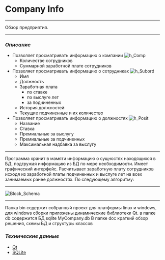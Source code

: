 # **Company Info**
*************
Обзор предприятия.
*********

### ***Описание***

* Позволяет просматривать информацию о компании
![h_Comp](http://s018.radikal.ru/i508/1709/2e/164be3919a43.jpg)
   * Количестве сотрудников
   * Суммарной заработной плате сотрудников
* Позволяет просматривать информацию о сотрудниках
![h_Subord](http://s019.radikal.ru/i609/1709/dc/e85ae4a23c06.jpg)
  * Имя
  * Должность
  * Заработная плата
    * по ставке
    * по выслуге лет
    * за подчиненных
  * История должностей
  * Текущие подчиненные и их количество
* Позволяет просматривать информацию о должностях
![h_Posit](http://s019.radikal.ru/i604/1709/95/d9aadac174f5.jpg)
  * Название
  * Ставка
  * Премиальные за выслугу
  * Премиальные за подчиненных
  * Максимальная надбавка за выслугу
**********
Программа хранит в мамяти информацию о сущностях находящихся в БД, подгружая информацию из БД по мере необходимости.
Имеет графический интерфейс.
Расчитывает заработную плату сотрудников исходя из заработной платы подчиненных и выслуге лет на всех занимаемых ранее должностях.
По следующему алгоритму:

**********

![Block_Schema](http://s016.radikal.ru/i336/1709/92/4887b932021e.png)

*********

Папка bin содержит собранный проект для платформы linux и windows, для windows сборки приложены динамические библиотеки Qt. в папке db содержится БД sqlite MyCompany.db
В папке doc краткий обзор решения, схемы БД и структуры классов

### ***Технические данные***
 

* [Qt](https://www.qt.io/ru/)
* [SQLite](https://sqlite.org/)


